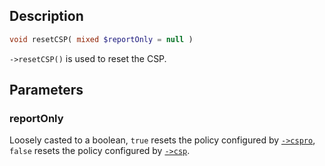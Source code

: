 ## Description
```php
void resetCSP( mixed $reportOnly = null )
```

`->resetCSP()` is used to reset the CSP.

## Parameters
### reportOnly
Loosely casted to a boolean, `true` resets the policy configured by [`->cspro`](cspro), `false` resets the policy configured by [`->csp`](csp).